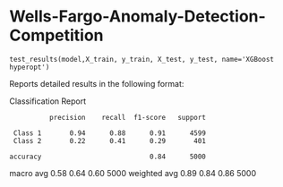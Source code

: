 # Wells-Fargo-Anomaly-Detection-Competition

```
test_results(model,X_train, y_train, X_test, y_test, name='XGBoost hyperopt')
```

Reports detailed results in the following format:

Classification Report

              precision    recall  f1-score   support

     Class 1       0.94      0.88      0.91      4599
     Class 2       0.22      0.41      0.29       401

    accuracy                           0.84      5000
   macro avg       0.58      0.64      0.60      5000
weighted avg       0.89      0.84      0.86      5000
